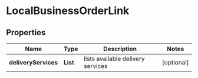 # LocalBusinessOrderLink


## Properties

| Name | Type | Description | Notes |
|------------ | ------------- | ------------- | -------------|
**deliveryServices** | **List<LocalBusinessDeliveryServiceInfo>** | lists available delivery services |[optional]|